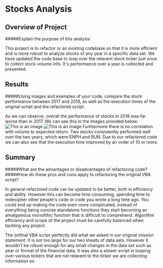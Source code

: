 # Stocks Analysis

## Overview of Project
#####Explain the purpose of this analysis

This project is to refactor or an existing codebase so that it is more efficient and is more robust to analyze stocks of any year in a specific data set.
 We have updated the code base to loop over the relavent stock ticker just once to collect stock volume info. It's performance over a year is collected and presented. 

## Results
#####Using images and examples of your code, compare the stock performance between 2017 and 2018, as well as the execution times of the original script and the refactored script.

As we can observe, overall the performance of stocks in 2018 was far worse than in 2017. We can see this in the images provided below.
![This is an image](https://imgur.com/jUumeOl.png)
![This is an image](https://imgur.com/JvhHZAh.png)
Furthermore there is no correlation with volume to expected return. 
Two stocks consistently performed well over the two years, which were ENPH and RUN. Due to our refactored code we can also see that the execution time improved by an order of 10 or more.

## Summary 
#####What are the advantages or disadvantages of refactoring code?
#####How do these pros and cons apply to refactoring the original VBA script?

In general refactored code can be updated to be better, both in efficiency and ability. However this can become time consuming, spending time to redecipher other people's code or code you wrote a long time ago.
You could  end up making the code even more complicated, instead of everything being concise standalone functions they start becoming an amalgamous monolithic function that is difficult to comprehend. 
Algorithm efficiency and scope of the project must be carefully balanced when tackling any project. 

The orifinal VBA script perfectly did what we asked in our original mission statement. It is not too large for our two sheets of data sets. However it wouldn't be robust enough for any small changes in the data set 
such as year or format of the financial data. It was also a slower script in looping over various tickers that are not relavent to the ticker we are collecting information on. 
